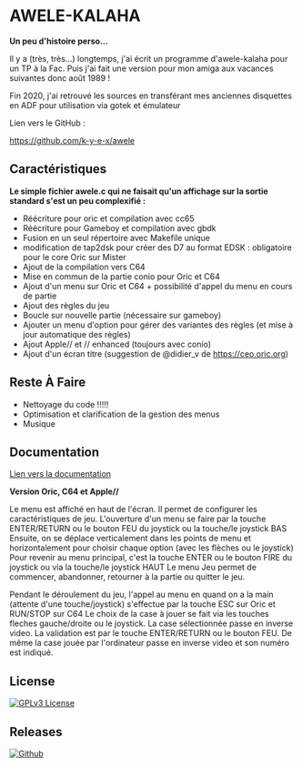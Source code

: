 # AWELE-KALAHA

**Un peu d'histoire perso...**

Il y a (très, très...) longtemps, j'ai écrit un programme d'awele-kalaha pour un TP à la Fac.
Puis j'ai fait une version pour mon amiga aux vacances suivantes donc août 1989 !

Fin 2020, j'ai retrouvé les sources en transférant mes anciennes disquettes en ADF pour utilisation via gotek et émulateur






Lien vers le GitHub :  

 https://github.com/k-y-e-x/awele
 

## Caractéristiques

__Le simple fichier awele.c qui ne faisait qu'un affichage sur la sortie standard s'est un peu complexifié :__
- Réécriture pour oric et compilation avec cc65
- Réécriture pour Gameboy et compilation avec gbdk
- Fusion en un seul répertoire avec Makefile unique
- modification de tap2dsk pour créer des D7 au format EDSK : obligatoire pour le core Oric sur Mister
- Ajout de la compilation vers C64
- Mise en commun de la partie conio pour Oric et C64
- Ajout d'un menu sur Oric et C64 + possibilité d'appel du menu en cours de partie
- Ajout des règles du jeu
- Boucle sur nouvelle partie (nécessaire sur gameboy)
- Ajouter un menu d'option pour gérer des variantes des règles (et mise à jour automatique des règles)
- Ajout Apple// et // enhanced (toujours avec conio)
- Ajout d'un écran titre (suggestion de @didier_v de https://ceo.oric.org)


## Reste À Faire

- Nettoyage du code !!!!!
- Optimisation et clarification de la gestion des menus
- Musique 


## Documentation

[Lien vers la documentation]( https://k-y-e-x.github.io/awele/doc/html/index.html)

__Version Oric, C64 et Apple//__

Le menu est affiché en haut de l'écran.
Il permet de configurer les caractéristiques de jeu.
L'ouverture d'un menu se faire par la touche ENTER/RETURN ou le bouton FEU du joystick ou la touche/le joystick BAS
Ensuite, on se déplace verticalement dans les points de menu et horizontalement pour choisir chaque option (avec les flèches ou le joystick)
Pour revenir au menu principal, c'est la touche ENTER ou le bouton FIRE du joystick ou via la touche/le joystick HAUT
Le menu Jeu permet de commencer, abandonner, retourner à la partie ou quitter le jeu.

Pendant le déroulement du jeu, l'appel au menu en quand on a la main (attente d'une touche/joystick) s'effectue par la touche ESC sur Oric et RUN/STOP sur C64
Le choix de la case à jouer se fait via les touches fleches gauche/droite ou le joystick.
La case sélectionnée passe en inverse video.
La validation est par le touche ENTER/RETURN ou le bouton FEU.
De même la case jouée par l'ordinateur passe en inverse video et son numéro est indiqué.

## License

[![GPLv3 License](https://img.shields.io/badge/License-GPL%20v3-yellow.svg)](https://github.com/k-y-e-x/awele/blob/main/LICENSE)

## Releases

[![Github](https://img.shields.io/github/downloads/k-y-e-x/awele/total)](https://github.com/k-y-e-x/awele/releases)

